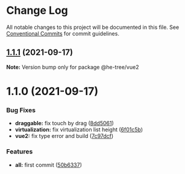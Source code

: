 # Change Log

All notable changes to this project will be documented in this file.
See [Conventional Commits](https://conventionalcommits.org) for commit guidelines.

## [1.1.1](https://github.com/phphe/he-tree/compare/@he-tree/vue2@1.1.0...@he-tree/vue2@1.1.1) (2021-09-17)

**Note:** Version bump only for package @he-tree/vue2





# 1.1.0 (2021-09-17)


### Bug Fixes

* **draggable:** fix touch by drag ([8dd5061](https://github.com/phphe/he-tree/commit/8dd5061caa645d07eba0101cb094567abc5d82fa))
* **virtualization:** fix virtualization list height ([6f01c5b](https://github.com/phphe/he-tree/commit/6f01c5bd1090d31b976d126bcae74816ad1bfa4d))
* **vue2:** fix type error and build ([7c97dcf](https://github.com/phphe/he-tree/commit/7c97dcfd31cffe361c9ace5c284789e55f0128af))


### Features

* **all:** first commit ([50b6337](https://github.com/phphe/he-tree/commit/50b633765bb3b16cb29c8d309dc11b1884edb5b6))
